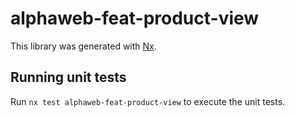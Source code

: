 # alphaweb-feat-product-view

This library was generated with [Nx](https://nx.dev).

## Running unit tests

Run `nx test alphaweb-feat-product-view` to execute the unit tests.
